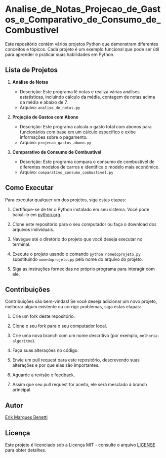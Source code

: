 # Analise_de_Notas_Projecao_de_Gastos_e_Comparativo_de_Consumo_de_Combustivel

Este repositório contém vários projetos Python que demonstram diferentes conceitos e tópicos. Cada projeto é um exemplo funcional que pode ser útil para aprender e praticar suas habilidades em Python.

## Lista de Projetos

1. **Análise de Notas**
   - Descrição: Este programa lê notas e realiza várias análises estatísticas, incluindo cálculo da média, contagem de notas acima da média e abaixo de 7.
   - Arquivo: `analise_de_notas.py`

2. **Projeção de Gastos com Abono**
   - Descrição: Este programa calcula o gasto total com abonos para funcionários com base em um cálculo específico e exibe informações sobre o pagamento.
   - Arquivo: `projecao_gastos_abono.py`

3. **Comparativo de Consumo de Combustível**
   - Descrição: Este programa compara o consumo de combustível de diferentes modelos de carros e identifica o modelo mais econômico.
   - Arquivo: `comparativo_consumo_combustivel.py`

## Como Executar

Para executar qualquer um dos projetos, siga estas etapas:

1. Certifique-se de ter o Python instalado em seu sistema. Você pode baixá-lo em [python.org](https://www.python.org/downloads/).

2. Clone este repositório para o seu computador ou faça o download dos arquivos individuais.

3. Navegue até o diretório do projeto que você deseja executar no terminal.

4. Execute o projeto usando o comando `python nomedoprojeto.py` substituindo `nomedoprojeto.py` pelo nome do arquivo do projeto.

5. Siga as instruções fornecidas no próprio programa para interagir com ele.

## Contribuições

Contribuições são bem-vindas! Se você deseja adicionar um novo projeto, melhorar algum existente ou corrigir problemas, siga estas etapas:

1. Crie um fork deste repositório.

2. Clone o seu fork para o seu computador local.

3. Crie uma nova branch com um nome descritivo (por exemplo, `melhoria-algoritmo`).

4. Faça suas alterações no código.

5. Envie um pull request para este repositório, descrevendo suas alterações e por que elas são importantes.

6. Aguarde a revisão e feedback.

7. Assim que seu pull request for aceito, ele será mesclado à branch principal.

## Autor

[Erik Marques Benetti](https://github.com/erikmarquesbenetti07)

## Licença

Este projeto é licenciado sob a Licença MIT - consulte o arquivo [LICENSE](LICENSE) para obter detalhes.

